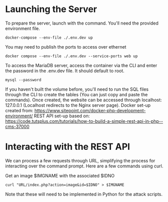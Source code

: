 # Launching the Server
To prepare the server, launch with the command. You'll need the provided environment file.
```
docker-compose --env-file ./.env.dev up
```
You may need to publish the ports to access over ethernet
```
docker compose --env-file ./.env.dev --service-ports web up
```
To access the MariaDB server, access the container via the CLI and enter the password in the .env.dev file. It should default to root.
```
mysql --password
```
If you haven't built the volume before, you'll need to run the SQL files through the CLI to create the tables (You can just copy and paste the commands). Once created, the website can be accessed through localhost: 127.0.0.1 (Localhost redirects to the Nginx server page).
Docker set-up created from: https://www.sitepoint.com/docker-php-development-environment/
REST API set-up based on: https://code.tutsplus.com/tutorials/how-to-build-a-simple-rest-api-in-php--cms-37000

# Interacting with the REST API
We can process a few requests through URL, simplifying the process for interacting over the command prompt. Here are a few commands using curl.

Get an image $IMGNAME with the associated $IDNO
```
curl "URL/index.php?action=image&id=$IDNO" > $IMGNAME
```

Note that these will need to be implemented in Python for the attack scripts.
